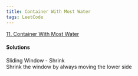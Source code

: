 ```yaml
---
title: Container With Most Water
tags: LeetCode
---
```


[11. Container With Most Water](https://leetcode.com/problems/container-with-most-water/)

#### Solutions
Sliding Window - Shrink  
Shrink the window by always moving the lower side